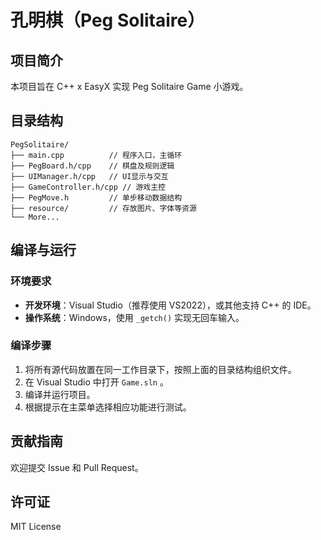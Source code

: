 # 孔明棋（Peg Solitaire）

## 项目简介
本项目旨在 C++ x EasyX 实现 Peg Solitaire Game 小游戏。

## 目录结构

```
PegSolitaire/
├── main.cpp          // 程序入口，主循环
├── PegBoard.h/cpp    // 棋盘及规则逻辑
├── UIManager.h/cpp   // UI显示与交互
├── GameController.h/cpp // 游戏主控
├── PegMove.h         // 单步移动数据结构
├── resource/         // 存放图片、字体等资源
└── More...
```

## 编译与运行

### 环境要求
- **开发环境**：Visual Studio（推荐使用 VS2022），或其他支持 C++ 的 IDE。
- **操作系统**：Windows，使用 `_getch()` 实现无回车输入。

### 编译步骤
1. 将所有源代码放置在同一工作目录下，按照上面的目录结构组织文件。  
2. 在 Visual Studio 中打开 `Game.sln` 。  
3. 编译并运行项目。  
4. 根据提示在主菜单选择相应功能进行测试。

## 贡献指南

欢迎提交 Issue 和 Pull Request。

## 许可证

MIT License